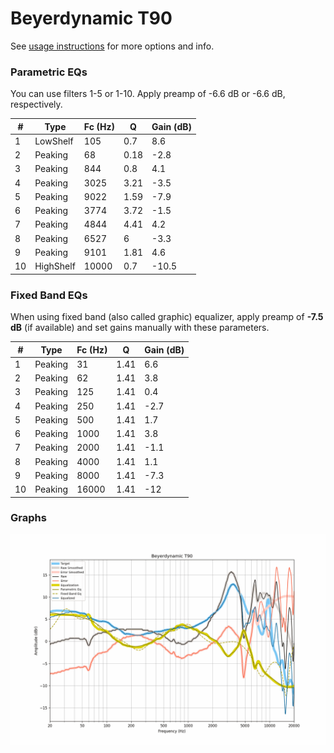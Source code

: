 # Beyerdynamic T90
See [usage instructions](https://github.com/jaakkopasanen/AutoEq#usage) for more options and info.

### Parametric EQs
You can use filters 1-5 or 1-10. Apply preamp of -6.6 dB or -6.6 dB, respectively.

|   # | Type      |   Fc (Hz) |    Q |   Gain (dB) |
|-----|-----------|-----------|------|-------------|
|   1 | LowShelf  |       105 | 0.7  |         8.6 |
|   2 | Peaking   |        68 | 0.18 |        -2.8 |
|   3 | Peaking   |       844 | 0.8  |         4.1 |
|   4 | Peaking   |      3025 | 3.21 |        -3.5 |
|   5 | Peaking   |      9022 | 1.59 |        -7.9 |
|   6 | Peaking   |      3774 | 3.72 |        -1.5 |
|   7 | Peaking   |      4844 | 4.41 |         4.2 |
|   8 | Peaking   |      6527 | 6    |        -3.3 |
|   9 | Peaking   |      9101 | 1.81 |         4.6 |
|  10 | HighShelf |     10000 | 0.7  |       -10.5 |

### Fixed Band EQs
When using fixed band (also called graphic) equalizer, apply preamp of **-7.5 dB** (if available) and set gains manually with these parameters.

|   # | Type    |   Fc (Hz) |    Q |   Gain (dB) |
|-----|---------|-----------|------|-------------|
|   1 | Peaking |        31 | 1.41 |         6.6 |
|   2 | Peaking |        62 | 1.41 |         3.8 |
|   3 | Peaking |       125 | 1.41 |         0.4 |
|   4 | Peaking |       250 | 1.41 |        -2.7 |
|   5 | Peaking |       500 | 1.41 |         1.7 |
|   6 | Peaking |      1000 | 1.41 |         3.8 |
|   7 | Peaking |      2000 | 1.41 |        -1.1 |
|   8 | Peaking |      4000 | 1.41 |         1.1 |
|   9 | Peaking |      8000 | 1.41 |        -7.3 |
|  10 | Peaking |     16000 | 1.41 |       -12   |

### Graphs
![](./Beyerdynamic%20T90.png)
